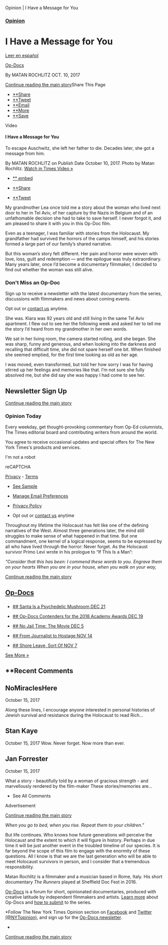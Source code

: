 Opinion | I Have a Message for You

###   [Opinion](https://www.nytimes.com/pages/opinion/index.html)

# I Have a Message for You

 [Leer en español](https://www.nytimes.com/es/2017/10/18/op-doc-mensaje-inesperado-auschwitz)

 [Op-Docs](https://www.nytimes.com/column/op-docs)

By   MATAN ROCHLITZ    OCT. 10, 2017

[Continue reading the main story](https://www.nytimes.com/2017/10/10/opinion/auschwitz-israel-holocaust.html#story-continues-1)Share This Page

- [**Share](#)
- [**Tweet](#)
- [**Email](#)
- [**More](#)
- [**Save](#)

 Video

#### I Have a Message for You

To escape Auschwitz, she left her father to die. Decades later, she got a message from him.

  By MATAN ROCHLITZ on Publish Date October 10, 2017.    Photo by Matan Rochlitz.   [Watch in Times Video »](https://www.nytimes.com/video/opinion/100000005474329/i-have-a-message-for-you.html?action=click&contentCollection=opinion&module=lede&region=caption&pgtype=article)

- [**  embed](#)

- [**Share](#)
- [**Tweet](#)

My grandmother Lea once told me a story about the woman who lived next door to her in Tel Aviv, of her capture by the Nazis in Belgium and of an unfathomable decision she had to take to save herself. I never forgot it, and am pleased to share it with you in this Op-Doc film.

Even as a teenager, I was familiar with stories from the Holocaust. My grandfather had survived the horrors of the camps himself, and his stories formed a large part of our family’s shared narrative.

But this woman’s story felt different. Her pain and horror were woven with love, loss, guilt and redemption — and the epilogue was truly extraordinary. Many years later, once I’d become a documentary filmmaker, I decided to find out whether the woman was still alive.

### Don't Miss an Op-Doc

Sign up to receive a newsletter with the latest documentary from the series, discussions with filmmakers and news about coming events.

Opt out or [contact us](https://www.nytimes.com/help/index.html#care) anytime.

She was. Klara was 92 years old and still living in the same Tel Aviv apartment. I flew out to see her the following week and asked her to tell me the story I’d heard from my grandmother in her own words.

We sat in her living room, the camera started rolling, and she began. She was sharp, funny and generous, and when looking into the darkness and recalling that difficult time, she did not spare herself one bit. When finished she seemed emptied, for the first time looking as old as her age.

I was moved, even transformed, but told her how sorry I was for having stirred up her feelings and memories like that. I’m not sure she fully absolved me, but she did say she was happy I had come to see her.

## Newsletter Sign Up

 [Continue reading the main story](https://www.nytimes.com/2017/10/10/opinion/auschwitz-israel-holocaust.html#continues-post-newsletter)

### Opinion Today

Every weekday, get thought-provoking commentary from Op-Ed columnists, The Times editorial board and contributing writers from around the world.

 You agree to receive occasional updates and special offers for The New York Times's products and services.

I'm not a robot

reCAPTCHA

[Privacy](https://www.google.com/intl/en/policies/privacy/) - [Terms](https://www.google.com/intl/en/policies/terms/)

- [See Sample](http://www.nytimes.com/newsletters/sample/opinion-today?pgtype=subscriptionspage&version=new&contentId=TY&eventName=sample&module=newsletter-sign-up)

- [Manage Email Preferences](https://www.nytimes.com/mem/email.html)

- [Privacy Policy](https://www.nytimes.com/privacy)

- Opt out or [contact us](https://www.nytimes.com/help/index.html) anytime

Throughout my lifetime the Holocaust has felt like one of the defining narratives of the West. Almost three generations later, the mind still struggles to make sense of what happened in that time. But one commandment, one kernel of a logical response, seems to be expressed by all who have lived through the horror: Never forget. As the Holocaust survivor Primo Levi wrote in his prologue to “If This Is a Man”:

*“Consider that this has been:*
*I commend these words to you.*
*Engrave them on your hearts*
*When you are in your house, when you walk on your way,*

 [Continue reading the main story](https://www.nytimes.com/2017/10/10/opinion/auschwitz-israel-holocaust.html#story-continues-2)

## [Op-Docs](https://www.nytimes.com/column/op-docs)

###

- [ ##    Santa Is a Psychedelic Mushroom   DEC 21](https://www.nytimes.com/2017/12/21/opinion/santa-christmas-mushrooms.html?rref=collection%2Fcolumn%2FOp-Docs)

- [ ##    Op-Docs Contenders for the 2018 Academy Awards   DEC 19](https://www.nytimes.com/2017/12/19/opinion/2018-academy-awards-oscars-documentary.html?rref=collection%2Fcolumn%2FOp-Docs)

- [ ##    No Jail Time: The Movie   DEC 5](https://www.nytimes.com/2017/12/05/opinion/courtroom-sentencing-videos-lawyers.html?rref=collection%2Fcolumn%2FOp-Docs)

- [ ##    From Journalist to Hostage   NOV 14](https://www.nytimes.com/2017/11/14/opinion/from-journalist-to-hostage.html?rref=collection%2Fcolumn%2FOp-Docs)

- [ ##    Shore Leave, Sort Of   NOV 7](https://www.nytimes.com/2017/11/07/opinion/shipping-england-brexit-trade.html?rref=collection%2Fcolumn%2FOp-Docs)

[See More »](https://www.nytimes.com/column/op-docs)

## **Recent Comments

## NoMiraclesHere

October 15, 2017

Along these lines, I encourage anyone interested in personal histories of Jewish survival and resistance during the Holocaust to read Rich...

## Stan Kaye

October 15, 2017
Wow. Never forget. Now more than ever.

## Jan Forrester

October 15, 2017

What a story - beautifully told by a woman of gracious strength - and marvellously rendered by the film-maker These stories/memories are...

- See All Comments

Advertisement

[Continue reading the main story](https://www.nytimes.com/2017/10/10/opinion/auschwitz-israel-holocaust.html#story-continues-3)

*When you go to bed, when you rise.*
*Repeat them to your children.”*

But life continues. Who knows how future generations will perceive the Holocaust and the extent to which it will figure in history. Perhaps in due time it will be just another event in the troubled timeline of our species. It is far beyond the scope of this film to engage with the enormity of these questions. All I know is that we are the last generation who will be able to meet Holocaust survivors in person, and I consider that a tremendous responsibility.

Matan Rochlitz is a filmmaker and a musician based in Rome, Italy. His short documentary *The Runners* played at Sheffield Doc Fest in 2016.

[Op-Docs](http://www.nytimes.com/video/landing/op-docs/100000001150263/index.html) is a forum for short, opinionated documentaries, produced with creative latitude by independent filmmakers and artists. [Learn more](http://www.nytimes.com/ref/opinion/about-op-docs.html) about Op-Docs and [how to submit](http://www.nytimes.com/content/help/site/editorial/op-video/video.html?ref=opinion) to the series.

*Follow The New York Times Opinion section on [Facebook](https://www.facebook.com/nytopinion) and [Twitter (@NYTopinion)](http://twitter.com/NYTOpinion), and sign up for the [Op-Docs newsletter](https://www.nytimes.com/newsletters/opdocs).

*

 [Continue reading the main story](https://www.nytimes.com/2017/10/10/opinion/auschwitz-israel-holocaust.html#whats-next)